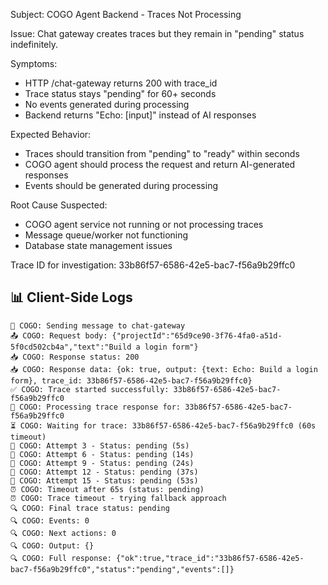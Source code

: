 Subject: COGO Agent Backend - Traces Not Processing

Issue: Chat gateway creates traces but they remain in "pending" status indefinitely.

Symptoms:
- HTTP /chat-gateway returns 200 with trace_id
- Trace status stays "pending" for 60+ seconds
- No events generated during processing
- Backend returns "Echo: [input]" instead of AI responses

Expected Behavior:
- Traces should transition from "pending" to "ready" within seconds
- COGO agent should process the request and return AI-generated responses
- Events should be generated during processing

Root Cause Suspected:
- COGO agent service not running or not processing traces
- Message queue/worker not functioning
- Database state management issues

Trace ID for investigation: 33b86f57-6586-42e5-bac7-f56a9b29ffc0


## 📊 **Client-Side Logs**
```
🚀 COGO: Sending message to chat-gateway
📤 COGO: Request body: {"projectId":"65d9ce90-3f76-4fa0-a51d-5f0cd502cb4a","text":"Build a login form"}
📥 COGO: Response status: 200
📥 COGO: Response data: {ok: true, output: {text: Echo: Build a login form}, trace_id: 33b86f57-6586-42e5-bac7-f56a9b29ffc0}
✅ COGO: Trace started successfully: 33b86f57-6586-42e5-bac7-f56a9b29ffc0
🔄 COGO: Processing trace response for: 33b86f57-6586-42e5-bac7-f56a9b29ffc0
⏳ COGO: Waiting for trace: 33b86f57-6586-42e5-bac7-f56a9b29ffc0 (60s timeout)
🔄 COGO: Attempt 3 - Status: pending (5s)
🔄 COGO: Attempt 6 - Status: pending (14s)
🔄 COGO: Attempt 9 - Status: pending (24s)
🔄 COGO: Attempt 12 - Status: pending (37s)
🔄 COGO: Attempt 15 - Status: pending (53s)
⏰ COGO: Timeout after 65s (status: pending)
⏰ COGO: Trace timeout - trying fallback approach
🔍 COGO: Final trace status: pending
🔍 COGO: Events: 0
🔍 COGO: Next actions: 0
🔍 COGO: Output: {}
🔍 COGO: Full response: {"ok":true,"trace_id":"33b86f57-6586-42e5-bac7-f56a9b29ffc0","status":"pending","events":[]}
```